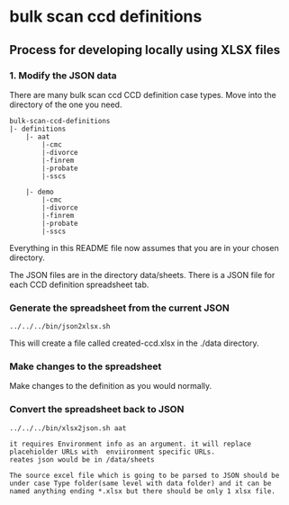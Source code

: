 # bulk scan ccd definitions

## Process for developing locally using XLSX files

### 1. Modify the JSON data

There are many bulk scan ccd CCD definition case types. Move into the directory of the one you need.

    bulk-scan-ccd-definitions
    |- definitions
        |- aat
            |-cmc
            |-divorce
            |-finrem
            |-probate
            |-sscs

        |- demo
            |-cmc
            |-divorce
            |-finrem
            |-probate
            |-sscs


Everything in this README file now assumes that you are in your chosen directory.
        
The JSON files are in the directory data/sheets. There is a JSON file for each CCD definition spreadsheet tab.


### Generate the spreadsheet from the current JSON

```
../../../bin/json2xlsx.sh
```

This will create a file called created-ccd.xlsx in the ./data directory.

### Make changes to the spreadsheet

Make changes to the definition as you would normally.

### Convert the spreadsheet back to JSON

```
../../../bin/xlsx2json.sh aat

it requires Environment info as an argument. it will replace placehiolder URLs with  enviironment specific URLs.
reates json would be in /data/sheets

The source excel file which is going to be parsed to JSON should be under case Type folder(same level with data folder) and it can be named anything ending *.xlsx but there should be only 1 xlsx file.

```

